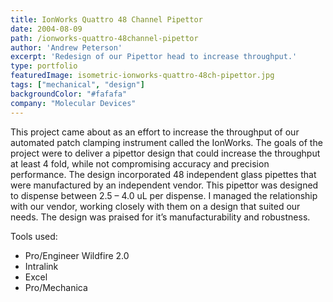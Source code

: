 ```yaml
---
title: IonWorks Quattro 48 Channel Pipettor
date: 2004-08-09
path: /ionworks-quattro-48channel-pipettor
author: 'Andrew Peterson'
excerpt: 'Redesign of our Pipettor head to increase throughput.'
type: portfolio
featuredImage: isometric-ionworks-quattro-48ch-pipettor.jpg
tags: ["mechanical", "design"]
backgroundColor: "#fafafa"
company: "Molecular Devices"
---
```

This project came about as an effort to increase the throughput of our automated patch clamping instrument called the IonWorks. The goals of the project were to deliver a pipettor design that could increase the throughput at least 4 fold, while not compromising accuracy and precision performance. The design incorporated 48 independent glass pipettes that were manufactured by an independent vendor. This pipettor was designed to dispense between 2.5 – 4.0 uL per dispense. I managed the relationship with our vendor, working closely with them on a design that suited our needs. The design was praised for it’s manufacturability and robustness.

Tools used:

- Pro/Engineer Wildfire 2.0
- Intralink
- Excel
- Pro/Mechanica